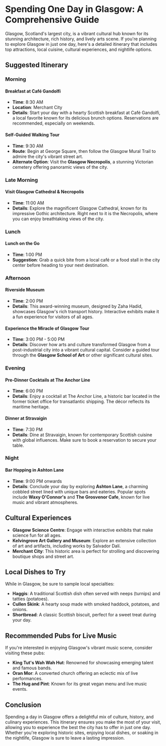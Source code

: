 # Spending One Day in Glasgow: A Comprehensive Guide

Glasgow, Scotland's largest city, is a vibrant cultural hub known for its stunning architecture, rich history, and lively arts scene. If you're planning to explore Glasgow in just one day, here's a detailed itinerary that includes top attractions, local cuisine, cultural experiences, and nightlife options.

## Suggested Itinerary

### Morning

#### Breakfast at Café Gandolfi
- **Time**: 8:30 AM
- **Location**: Merchant City
- **Details**: Start your day with a hearty Scottish breakfast at Café Gandolfi, a local favorite known for its delicious brunch options. Reservations are recommended, especially on weekends.

#### Self-Guided Walking Tour
- **Time**: 9:30 AM
- **Route**: Begin at George Square, then follow the Glasgow Mural Trail to admire the city's vibrant street art.
- **Alternate Option**: Visit the **Glasgow Necropolis**, a stunning Victorian cemetery offering panoramic views of the city.

### Late Morning

#### Visit Glasgow Cathedral & Necropolis
- **Time**: 11:00 AM
- **Details**: Explore the magnificent Glasgow Cathedral, known for its impressive Gothic architecture. Right next to it is the Necropolis, where you can enjoy breathtaking views of the city.

### Lunch

#### Lunch on the Go
- **Time**: 1:00 PM
- **Suggestion**: Grab a quick bite from a local café or a food stall in the city center before heading to your next destination.

### Afternoon

#### Riverside Museum
- **Time**: 2:00 PM
- **Details**: This award-winning museum, designed by Zaha Hadid, showcases Glasgow's rich transport history. Interactive exhibits make it a fun experience for visitors of all ages.

#### Experience the Miracle of Glasgow Tour
- **Time**: 3:00 PM - 5:00 PM
- **Details**: Discover how arts and culture transformed Glasgow from a post-industrial city into a vibrant cultural capital. Consider a guided tour through the **Glasgow School of Art** or other significant cultural sites.

### Evening

#### Pre-Dinner Cocktails at The Anchor Line
- **Time**: 6:00 PM
- **Details**: Enjoy a cocktail at The Anchor Line, a historic bar located in the former ticket office for transatlantic shipping. The décor reflects its maritime heritage.

#### Dinner at Stravaigin
- **Time**: 7:30 PM
- **Details**: Dine at Stravaigin, known for contemporary Scottish cuisine with global influences. Make sure to book a reservation to secure your table.

### Night

#### Bar Hopping in Ashton Lane
- **Time**: 9:00 PM onwards
- **Details**: Conclude your day by exploring **Ashton Lane**, a charming cobbled street lined with unique bars and eateries. Popular spots include **Waxy O'Connor's** and **The Grosvenor Cafe**, known for live music and vibrant atmospheres.

## Cultural Experiences

- **Glasgow Science Centre**: Engage with interactive exhibits that make science fun for all ages.
- **Kelvingrove Art Gallery and Museum**: Explore an extensive collection of art and artifacts, including works by Salvador Dalí.
- **Merchant City**: This historic area is perfect for strolling and discovering boutique shops and street art.

## Local Dishes to Try

While in Glasgow, be sure to sample local specialties:
- **Haggis**: A traditional Scottish dish often served with neeps (turnips) and tatties (potatoes).
- **Cullen Skink**: A hearty soup made with smoked haddock, potatoes, and onions.
- **Shortbread**: A classic Scottish biscuit, perfect for a sweet treat during your day.

## Recommended Pubs for Live Music

If you're interested in enjoying Glasgow's vibrant music scene, consider visiting these pubs:
- **King Tut's Wah Wah Hut**: Renowned for showcasing emerging talent and famous bands.
- **Oran Mor**: A converted church offering an eclectic mix of live performances.
- **The Hug and Pint**: Known for its great vegan menu and live music events.

## Conclusion

Spending a day in Glasgow offers a delightful mix of culture, history, and culinary experiences. This itinerary ensures you make the most of your visit, allowing you to experience the best the city has to offer in just one day. Whether you're exploring historic sites, enjoying local dishes, or soaking in the nightlife, Glasgow is sure to leave a lasting impression.